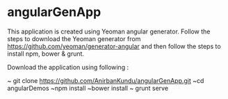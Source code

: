 angularGenApp
=============

This application is created using Yeoman angular generator. Follow the steps to download the Yeoman generator from https://github.com/yeoman/generator-angular and then follow the steps to install npm, bower & grunt.

Download the application using following : 

~ git clone https://github.com/AnirbanKundu/angularGenApp.git
~cd angularDemos
~npm install
~bower install
~ grunt serve

